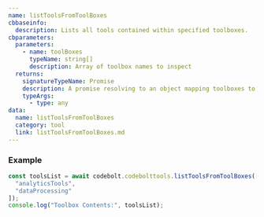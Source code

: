 ```yaml
---
name: listToolsFromToolBoxes
cbbaseinfo:
  description: Lists all tools contained within specified toolboxes.
cbparameters:
  parameters:
    - name: toolBoxes
      typeName: string[]
      description: Array of toolbox names to inspect
  returns:
    signatureTypeName: Promise
    description: A promise resolving to an object mapping toolboxes to their tools
    typeArgs:
      - type: any
data:
  name: listToolsFromToolBoxes
  category: tool
  link: listToolsFromToolBoxes.md
---
```

<CBBaseInfo/>
<CBParameters/>

### Example
```js
const toolsList = await codebolt.codebolttools.listToolsFromToolBoxes([
  "analyticsTools",
  "dataProcessing"
]);
console.log("Toolbox Contents:", toolsList);